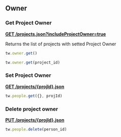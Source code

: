 ## Owner

### Get Project Owner

[**GET /projects.json?includeProjectOwner=true**](https://developer.teamwork.com/projects/project-owner)

Returns the list of projects with setted Project Owner

```js
tw.owner.get()

tw.owner.get(project_id)
```

### Set Project Owner

[**GET /projects/{projId}.json**](https://developer.teamwork.com/projects/project-owner/setting-a-project-owner)

```js
tw.people.get({}, projId)
```

### Delete project owner

[**PUT /projects/{projId}.json**](https://developer.teamwork.com/projects/project-owner/removing-a-project-owner)

```js
tw.people.delete(person_id)
```
